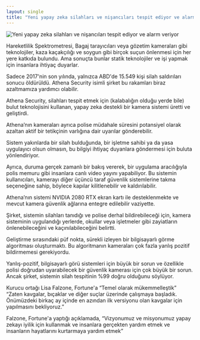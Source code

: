 ```yaml
---
layout: single
title: "Yeni yapay zeka silahları ve nişancıları tespit ediyor ve alarm veriyor"
---
```

![Yeni yapay zeka silahları ve nişancıları tespit ediyor ve alarm veriyor](https://techgrabyte.com/wp-content/uploads/2019/08/New-AI-Detects-Guns-Identifies-Shooters-And-Alert-Law-Enforcement-2-800x445.jpg)

Hareketlilik Spektrometresi, Bagaj tarayıcıları veya gözetim kameraları gibi teknolojiler, kaza kaçakçılığı ve soygun gibi birçok suçun önlenmesi için her yere katkıda bulundu. Ama sonuçta bunlar statik teknolojiler ve işi yapmak için insanlara ihtiyaç duyarlar.

Sadece 2017'nin son yılında, yalnızca ABD'de 15.549 kişi silah saldırıları sonucu öldürüldü.
Athena Security isimli şirket bu rakamları biraz azaltmamıza yardımcı olabilir.

Athena Security, silahları tespit etmek için (kalabalığın olduğu yerde bile) bulut teknolojisini kullanan, yapay zeka destekli bir kamera sistemi üretti ve geliştirdi.

Athena’nın kameraları ayrıca polise müdahale süresini potansiyel olarak azaltan aktif bir tetikçinin varlığına dair uyarılar gönderebilir.

<script async src="//pagead2.googlesyndication.com/pagead/js/adsbygoogle.js"></script>
<ins class="adsbygoogle"
     style="display:block; text-align:center;"
     data-ad-layout="in-article"
     data-ad-format="fluid"
     data-ad-client="ca-pub-7868661326160958"
     data-ad-slot="3072558811"></ins>
<script>
     (adsbygoogle = window.adsbygoogle || []).push({});
</script>

Sistem yakınlarda bir silah bulduğunda, bir işletme sahibi ya da yasa uygulayıcı olsun olmasın, bu bilgiyi ihtiyaç duyanlara göndermesi için buluta yönlendiriyor.

Ayrıca, duruma gerçek zamanlı bir bakış vererek, bir uygulama aracılığıyla polis memuru gibi insanlara canlı video yayını yapabiliyor. Bu sistemin kullanıcıları, kamerayı diğer üçüncü taraf güvenlik sistemlerine takma seçeneğine sahip, böylece kapılar kilitlenebilir ve kaldırılabilir.

Athena’nın sistemi NVIDIA 2080 RTX ekran kartı ile desteklenmekte ve mevcut kamera güvenlik ağlarına entegre edilebilir vaziyette.

Şirket, sistemin silahları tanıdığı ve polise derhal bildirebileceği için, kamera sisteminin uygulandığı yerlerde, okullar veya işletmeler gibi zayiatların önlenebileceğini ve kaçınılabileceğini belirtti.

Geliştirme sırasındaki püf nokta, sürekli izleyen bir bilgisayarlı görme algoritması oluşturmaktı. Bu algoritmanın kameraları çok fazla yanlış pozitif bildirmemesi gerekiyordu.

Yanlış-pozitif, bilgisayarlı görü sistemleri için büyük bir sorun ve özellikle polisi doğrudan uyarabilecek bir güvenlik kamerası için çok büyük bir sorun. Ancak şirket, sistemin silah tespitinin %99 doğru olduğunu söylüyor.

Kurucu ortağı Lisa Falzone, Fortune'a “Temel olarak mükemmelleştik” “Zaten kavgalar, bıçaklar ve diğer suçlar üzerinde çalışmaya başladık. Önümüzdeki birkaç ay içinde en azından ilk versiyonu olan kavgalar için yapılmasını bekliyoruz.”

Falzone, Fortune'a yaptığı açıklamada, “Vizyonumuz ve misyonumuz yapay zekayı iyilik için kullanmak ve insanlara gerçekten yardım etmek ve insanların hayatlarını kurtarmaya yardım etmek”

